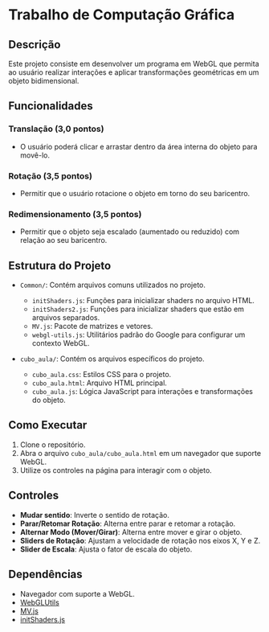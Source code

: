 # Trabalho de Computação Gráfica

## Descrição

Este projeto consiste em desenvolver um programa em WebGL que permita ao usuário realizar interações e aplicar transformações geométricas em um objeto bidimensional.

## Funcionalidades

### Translação (3,0 pontos)
- O usuário poderá clicar e arrastar dentro da área interna do objeto para movê-lo.

### Rotação (3,5 pontos)
- Permitir que o usuário rotacione o objeto em torno do seu baricentro.

### Redimensionamento (3,5 pontos)
- Permitir que o objeto seja escalado (aumentado ou reduzido) com relação ao seu baricentro.

## Estrutura do Projeto

- `Common/`: Contém arquivos comuns utilizados no projeto.
  - `initShaders.js`: Funções para inicializar shaders no arquivo HTML.
  - `initShaders2.js`: Funções para inicializar shaders que estão em arquivos separados.
  - `MV.js`: Pacote de matrizes e vetores.
  - `webgl-utils.js`: Utilitários padrão do Google para configurar um contexto WebGL.

- `cubo_aula/`: Contém os arquivos específicos do projeto.
  - `cubo_aula.css`: Estilos CSS para o projeto.
  - `cubo_aula.html`: Arquivo HTML principal.
  - `cubo_aula.js`: Lógica JavaScript para interações e transformações do objeto.

## Como Executar

1. Clone o repositório.
2. Abra o arquivo `cubo_aula/cubo_aula.html` em um navegador que suporte WebGL.
3. Utilize os controles na página para interagir com o objeto.

## Controles

- **Mudar sentido**: Inverte o sentido de rotação.
- **Parar/Retomar Rotação**: Alterna entre parar e retomar a rotação.
- **Alternar Modo (Mover/Girar)**: Alterna entre mover e girar o objeto.
- **Sliders de Rotação**: Ajustam a velocidade de rotação nos eixos X, Y e Z.
- **Slider de Escala**: Ajusta o fator de escala do objeto.

## Dependências

- Navegador com suporte a WebGL.
- [WebGLUtils](Common/webgl-utils.js)
- [MV.js](Common/MV.js)
- [initShaders.js](Common/initShaders.js)